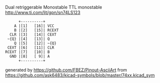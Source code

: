 Dual retriggerable Monostable
TTL monostable
http://www.ti.com/lit/gpn/sn74LS123


	      +----------+
	    A |[1]   [16]| VCC
	    B |[2]   [15]| RCEXT
	  CLR |[3]   [14]| CEXT
	 ~{Q} |[4]   [13]| Q
	    Q |[5]   [12]| ~{Q}
	 CEXT |[6]   [11]| CLR
	RCEXT |[7]   [10]| B
	  GND |[8]   [ 9]| A
	      +----------+


generated by https://github.com/FBEZ/Pinout-AsciiArt from https://github.com/ask6483/kicad-symbols/blob/master/74xx.kicad_sym